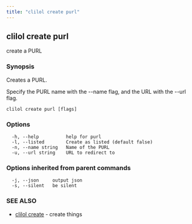 ```yaml
---
title: "clilol create purl"
---
```

## clilol create purl

create a PURL

### Synopsis

Creates a PURL.

Specify the PURL name with the --name flag, and the URL with the
--url flag.

```
clilol create purl [flags]
```

### Options

```
  -h, --help          help for purl
  -l, --listed        Create as listed (default false)
  -n, --name string   Name of the PURL
  -u, --url string    URL to redirect to
```

### Options inherited from parent commands

```
  -j, --json     output json
  -s, --silent   be silent
```

### SEE ALSO

* [clilol create](clilol_create.md)	 - create things

